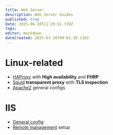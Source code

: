 ```yaml
---
title: Web Server
description: Web Server Guides
published: true
date: 2025-06-18T11:29:51.739Z
tags: 
editor: markdown
dateCreated: 2025-03-10T09:01:10.116Z
---
```


# Linux-related

- [HAProxy](/web-server/haproxy) with **High availability** and **FHRP**
- [Squid](/web-server/transparent-proxy) **transparent proxy** with **TLS inspection**
- [Apache2](/web-server/apache2) general configs

# IIS

- [General config](/web-server/iis)
- [Remote management](/web-server/iis-remote-mgmt) setup
